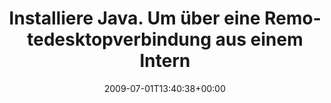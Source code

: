 ---
retweeted: false
source: <a href="http://twitter.com" rel="nofollow">Twitter Web Client</a>
entities:
  hashtags:
  - text: hitze
    indices:
    - '131'
    - '137'
  symbols: []
  user_mentions: []
  urls: []
display_text_range:
- '0'
- '137'
favorite_count: '0'
id_str: '2420017347'
truncated: false
retweet_count: '0'
id: '2420017347'
created_at: Wed Jul 01 13:40:38 +0000 2009
favorited: false
full_text: 'Installiere Java. Um über eine Remotedesktopverbindung aus einem Internet
  Explorer heraus auf ein DARCS zu verbinden. Fragt nicht. #hitze'
lang: de
tags:
- hitze
- pesos/twitter
date: '2009-07-01T13:40:38+00:00'
src: https://twitter.com/bascht/status/2420017347
original_url: https://twitter.com/bascht/status/2420017347
type: twitter_tweet
text: 'Installiere Java. Um über eine Remotedesktopverbindung aus einem Internet Explorer
  heraus auf ein DARCS zu verbinden. Fragt nicht. #hitze'
title: Installiere Java. Um über eine Remotedesktopverbindung aus einem Intern

---